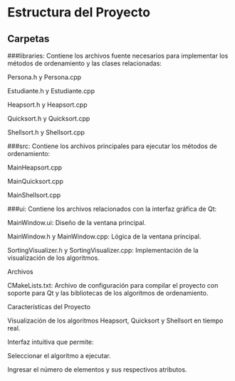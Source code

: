 # **Estructura del Proyecto**

## **Carpetas**

###libraries:
Contiene los archivos fuente necesarios para implementar los métodos de ordenamiento y las clases relacionadas:

Persona.h y Persona.cpp

Estudiante.h y Estudiante.cpp

Heapsort.h y Heapsort.cpp

Quicksort.h y Quicksort.cpp

Shellsort.h y Shellsort.cpp

###src:
Contiene los archivos principales para ejecutar los métodos de ordenamiento:

MainHeapsort.cpp

MainQuicksort.cpp

MainShellsort.cpp

###ui:
Contiene los archivos relacionados con la interfaz gráfica de Qt:

MainWindow.ui: Diseño de la ventana principal.

MainWindow.h y MainWindow.cpp: Lógica de la ventana principal.

SortingVisualizer.h y SortingVisualizer.cpp: Implementación de la visualización de los algoritmos.

Archivos

CMakeLists.txt:
Archivo de configuración para compilar el proyecto con soporte para Qt y las bibliotecas de los algoritmos de ordenamiento.

Características del Proyecto

Visualización de los algoritmos Heapsort, Quicksort y Shellsort en tiempo real.

Interfaz intuitiva que permite:

Seleccionar el algoritmo a ejecutar.

Ingresar el número de elementos y sus respectivos atributos.
